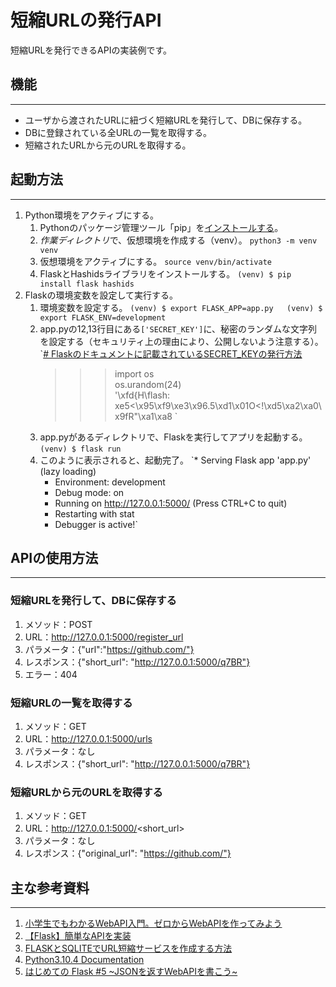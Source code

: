 # 短縮URLの発行API
短縮URLを発行できるAPIの実装例です。

## 機能
___
- ユーザから渡されたURLに紐づく短縮URLを発行して、DBに保存する。
- DBに登録されている全URLの一覧を取得する。
- 短縮されたURLから元のURLを取得する。

## 起動方法
___
1. Python環境をアクティブにする。
    1. Pythonのパッケージ管理ツール「pip」を[インストールする](https://pip.pypa.io/en/stable/getting-started/)。
    1. *作業ディレクトリ*で、仮想環境を作成する（venv）。
        `python3 -m venv venv`
    1. 仮想環境をアクティブにする。
        `source venv/bin/activate`
    1. FlaskとHashidsライブラリをインストールする。
        `(venv) $ pip install flask hashids`
1. Flaskの環境変数を設定して実行する。
    1. 環境変数を設定する。
        `(venv) $ export FLASK_APP=app.py  
        (venv) $ export FLASK_ENV=development`
    1. app.pyの12,13行目にある`['SECRET_KEY']`に、秘密のランダムな文字列を設定する（セキュリティ上の理由により、公開しないよう注意する）。
        `[# Flaskのドキュメントに記載されているSECRET_KEYの発行方法](https://study-flask.readthedocs.io/ja/latest/02.html)  
        >>> import os  
        >>> os.urandom(24)  
        '\xfd{H\flash: xe5<\x95\xf9\xe3\x96.5\xd1\x01O<!\xd5\xa2\xa0\x9fR"\xa1\xa8  `
    1. app.pyがあるディレクトリで、Flaskを実行してアプリを起動する。
        `(venv) $ flask run`
    1. このように表示されると、起動完了。
        `* Serving Flask app 'app.py' (lazy loading)  
         * Environment: development  
         * Debug mode: on  
         * Running on http://127.0.0.1:5000/ (Press CTRL+C to quit)  
         * Restarting with stat  
         * Debugger is active!`

## APIの使用方法
___
### 短縮URLを発行して、DBに保存する
1. メソッド：POST
1. URL：http://127.0.0.1:5000/register_url
1. パラメータ：{"url":"https://github.com/"}
1. レスポンス：{"short_url": "http://127.0.0.1:5000/q7BR"}
1. エラー：404

### 短縮URLの一覧を取得する
1. メソッド：GET
1. URL：http://127.0.0.1:5000/urls
1. パラメータ：なし
1. レスポンス：{"short_url": "http://127.0.0.1:5000/q7BR"}

### 短縮URLから元のURLを取得する
1. メソッド：GET
1. URL：http://127.0.0.1:5000/<short_url>
1. パラメータ：なし
1. レスポンス：{"original_url": "https://github.com/"}

## 主な参考資料
___
1. [小学生でもわかるWebAPI入門。ゼロからWebAPIを作ってみよう](https://www.youtube.com/watch?v=6_zIN-bByB4&t=1409s)
1. [【Flask】簡単なAPIを実装](https://amateur-engineer-blog.com/flask-api/)
1. [FLASKとSQLITEでURL短縮サービスを作成する方法](https://ja.getdocs.org/how-to-make-a-url-shortener-with-flask-and-sqlite)
1. [Python3.10.4 Documentation](https://docs.python.org/ja/3/library/re.html#re.match)
1. [はじめての Flask #5 ~JSONを返すWebAPIを書こう~](https://qiita.com/nagataaaas/items/24e68a9c736aec31948e)